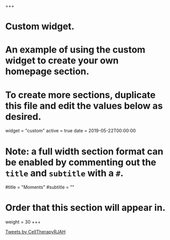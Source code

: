 +++
# Custom widget.
# An example of using the custom widget to create your own homepage section.
# To create more sections, duplicate this file and edit the values below as desired.
widget = "custom"
active = true
date = 2019-05-22T00:00:00

# Note: a full width section format can be enabled by commenting out the `title` and `subtitle` with a `#`.
#title = "Moments"
#subtitle = ""

# Order that this section will appear in.
weight = 30
+++

<a class="twitter-timeline" href="https://twitter.com/CellTherapyRJAH?ref_src=twsrc%5Etfw">Tweets by CellTherapyRJAH</a> <script async src="https://platform.twitter.com/widgets.js" charset="utf-8"></script> 
